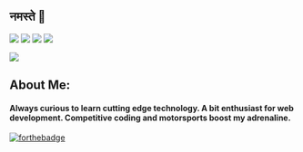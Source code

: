 ## नमस्ते 🙏
[![](https://img.shields.io/badge/LinkedIn-AbhisekOmkar-blue?logo=Linkedin&logoColor=blue&labelColor=black)](https://www.linkedin.com/in/abhisek-omkar-prasad-70937a173/)
[![](https://img.shields.io/badge/Gmail-abhisekprasad8@gmail.com-red?logo=Gmail&logoColor=Red&labelColor=black)](mailto:abhisekprasad8@gmail.com)
[![](https://img.shields.io/badge/Telegram-%40AbhisekOmkar-blue?logo=Telegram&logoColor=blue&labelColor=black)](https://t.me/abhisekomkar)
[![](https://img.shields.io/badge/HackerRank-AbhisekOmkar-brightgreen?logo=HackerRank&logoColor=Green&labelColor=black)](https://www.hackerrank.com/abhisekprasad8)

![](https://github.com/ayushkumar-25/ayushkumar-25/blob/master/aboutMe.png)

## About Me:
#### Always curious to learn cutting edge technology. A bit enthusiast for web development. Competitive coding and motorsports boost my adrenaline. <br> 
<!-- [![HitCount](http://hits.dwyl.com/ayushkumar-25/ayushkumar-25/ayushkumar-25.svg)](http://hits.dwyl.com/ayushkumar-25/ayushkumar-25/ayushkumar-25) -->
<!-- ![visitors](https://visitor-badge.glitch.me/badge?page_id=ayushkumar-25.ayushkumar-25) --> 

[![forthebadge](https://forthebadge.com/images/badges/built-with-love.svg)](https://forthebadge.com)



<!-- ⭐️ From [@ayushkumar-25](https://github.com/ayushkumar-25) -->



<!-- TO make screenshot of your code, copy below link:  
https://carbon.now.sh/ -->



<!--
**ayushkumar-25/ayushkumar-25** is a ✨ _special_ ✨ repository because its `README.md` (this file) appears on your GitHub profile.

Here are some ideas to get you started:

- 🔭 I’m currently working on ...
- 🌱 I’m currently learning ...
- 👯 I’m looking to collaborate on ...
- 🤔 I’m looking for help with ...
- 💬 Ask me about ...
- 📫 How to reach me: ...
- 😄 Pronouns: ...
- ⚡ Fun fact: ...
-->


